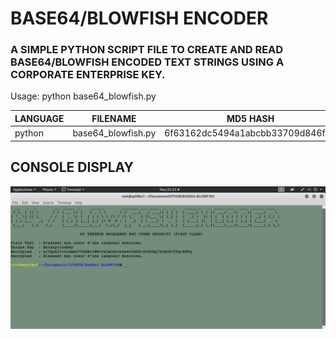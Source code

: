 # BASE64/BLOWFISH ENCODER
### A SIMPLE PYTHON SCRIPT FILE TO CREATE AND READ BASE64/BLOWFISH ENCODED TEXT STRINGS USING A CORPORATE ENTERPRISE KEY.

Usage: python base64_blowfish.py

| LANGUAGE | FILENAME           | MD5 HASH                         |
|------    |------              | -------                          |
| python   | base64_blowfish.py | 6f63162dc5494a1abcbb33709d846f78 |

## CONSOLE DISPLAY
![Screenshot](picture1.png)
